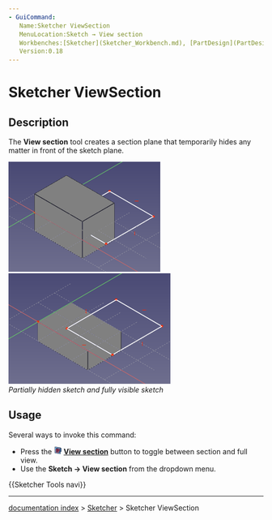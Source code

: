 ```yaml
---
- GuiCommand:
   Name:Sketcher ViewSection
   MenuLocation:Sketch → View section
   Workbenches:[Sketcher](Sketcher_Workbench.md), [PartDesign](PartDesign_Workbench.md) 
   Version:0.18
---
```


# Sketcher ViewSection

## Description

The **View section** tool creates a section plane that temporarily hides any matter in front of the sketch plane.

 <img alt="" src=images/Sketcher_ViewSection1.png  style="width:300px;"> <img alt="" src=images/Sketcher_ViewSection2.png  style="width:320px;">  
*Partially hidden sketch and fully visible sketch*

## Usage

Several ways to invoke this command:

-   Press the **<img src=images/Sketcher_ViewSection.svg style="width:16px"> [View section](Sketcher_ViewSection.md)** button to toggle between section and full view.
-   Use the **Sketch → View section** from the dropdown menu.




 {{Sketcher Tools navi}}

---
[documentation index](../README.md) > [Sketcher](Sketcher_Workbench.md) > Sketcher ViewSection
